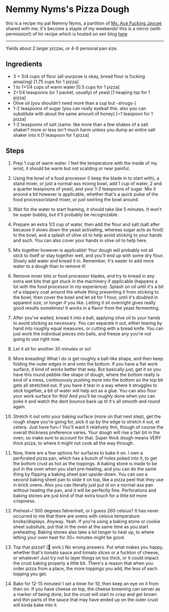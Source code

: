 # Nemmy Nyms's Pizza Dough

this is a recipe my pal Nemmy Nyms, a partition of [Mx. Ace Fucking Jaycee](https://acey.eerie.garden) shared with me; it's become a staple of my weekends! this is a mirror (with permission!) of hir recipe which is hosted on xeir blog [here](https://acey.eerie.garden/blog/2019/05/05/Nemnems-Pizza-Dough#post-content)

---

Yields about 2 larger pizzas, or 4-6 personal pan size.

## Ingredients

  - 3 + 3/4 cups of flour (all-purpose is okay, bread flour is fucking amazing)
    [1.75 cups for 1 pizza]
  - 1 to 1+1/4 cups of warm water [0.5 cups for 1 pizza]
  - 2+1/4 teaspoons (or 1 packet, usually) of yeast [1 heaping tsp for 1 pizza]
  - Olive oil (you shouldn't need more than a cup but -shrugs-) 
  - 1-2 teaspoons of sugar (you can really eyeball this. also you can substitute
    with about the same amount of honey) [~1 teaspoon for 1 pizza]
  - 1-2 teaspoons of salt (same. like more than a few shakes of a salt shaker?
    more or less isn't much harm unless you dump an entire salt shaker into it
    [1 teaspoon for 1 pizza]

## Steps

  1) Prep 1 cup of warm water. I feel the temperature with the inside of my
     wrist, it should be warm but not scalding or near painful.

  2) Using the bowl of a food processor (I keep the blade in to start with), a
     stand mixer, or just a normal-ass mixing bowl, add 1 cup of water, 2 and a
     quarter teaspoons of yeast, and your 1-2 teaspoons of sugar. Mix it around
     a bit however is applicable, whether that's a quick pulse of the food
     processor/stand mixer, or just swirling the bowl around.

  3) Wait for the water to start foaming, it should take like 5 minutes. It
     won't be super bubbly, but it'll probably be recognizable.

  4) Prepare an extra 1/3 cup of water, then add the flour and salt (salt after
     because it slows down the yeast activating, whereas sugar acts as food) to
     the bowl, and a splash of olive oil to help avoid sticking to your hands and
     such. You can also cover your hands in olive oil to help here.
  
  5) Mix together however is applicable! Your dough will probably not all stick
     to itself or stay together well, and you'll end up with some dry flour.
     Slowly add water and knead it in. Remember, it's easier to add more water
     to a dough than to remove it!
   
  6) Remove mixer bits or food processor blades, and try to knead in any extra
     wet bits that got stuck in the machinery if applicable (happens a lot with
     the food processor in my experience). Splash on oil until it's a bit of a
     slippery coat around the whole thing preventing it from sticking to the
     bowl, then cover the bowl and let sit for 1 hour, until it's doubled in
     apparent size, or longer if you like. Letting it sit overnight gives really
     good results sometimes! It works in a flavor from the yeast fermenting.

  7) After you've waited, knead it into a ball, applying olive oil to your hands
     to avoid sticking as necessary. You can separate it out, either tearing by
     hand into roughly equal measures, or cutting with a bread knife. You can
     just work the individual pieces into balls, and freeze any you're not going
     to use right now.

  8) Let it sit for another 30 minutes or so!
   
  9) More kneading! What I do is get roughly a ball-like shape, and then keep
     folding the outer edges in and onto the bottom. If you have a flat work
     surface, it kind of works better that way. But basically just, get it so
     you have this round pebble-like shape of dough, where the bottom really is
     kind of a mess, continuously pushing more into the bottom so the top bit
     gets all stretched out. If you have it tear in a way where it struggles to
     stick together, a bit of water will help act as a glue. You can also flour
     your work surface for this! And you'll be roughly done when you can poke it
     and watch the dent bounce back up til it's all smooth and round again.

 10) Stretch it out onto your baking surface (more on that next step), get the
     rough shape you're going for, pick it up by the edge to stretch it out, et
     cetera. Just have fun~! You'll want it relatively thin, though of course
     the overall thickness preference varies. Your dough will rise a fair bit in
     the oven, so make sure to account for that. Super thick dough means VERY
     thick pizza, to where it might not cook all the way through.

 11) Now, there are a few options for surfaces to bake it on. I own a
     perforated pizza pan, which has a bunch of holes poked into it, to get the
     bottom crust as hot as the toppings. A baking stone is made to be put in
     the oven when you start pre-heating, and you can do the same thing by
     flipping a baking sheet pan upside-down. You can use a second baking sheet
     pan to slide it on top, like a pizza peel that they use in brick ovens.
     Also you can literally just put ot on a normal-ass pan without heating the
     pan, and it will be perfectly fine. Perforations and baking stones are just
     kind of that extra touch for a little bit more crispiness.

 12) Preheat~! 500 degrees fahrenheit, or I guess 260 celsius? It has never
     occurred to me that there are ovens with celsius temperature
     knobs/displays. Anyway. Yeah. If you're using a baking stone or cookie
     sheet subsitute, put that in the oven at the same time as you start
     preheating. Baking stones also take a lot longer to heat up, to where
     letting your oven heat for 30+ minutes might be good.

 13) Top that pizza!! (🐰 snrk.) No wrong answers. Put what makes you happy,
     whether that's tomato sauce and tomato slices or a fuckton of cheese, or
     whatever! Just try not to layer things on too thick, or it could impact the
     crust baking properly a little bit. There's a reason that when you order
     pizza from a place, the more toppings you add, the less of each topping you
     get.

 14) Bake for 12-15 minutes! I set a timer for 10, then keep an eye on it from
     then on. If you have cheese on top, the cheese browning can server as a
     marker of being done, but the crust will start to crisp and get brown and
     thin parts of the sauce that may have ended up on the outer crust will
     kinda bake into it.
